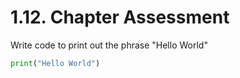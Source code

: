# 1.12. Chapter Assessment

Write code to print out the phrase "Hello World"
```python
print("Hello World")
```

